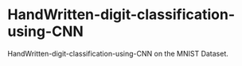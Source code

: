 # HandWritten-digit-classification-using-CNN

HandWritten-digit-classification-using-CNN on the MNIST Dataset.
